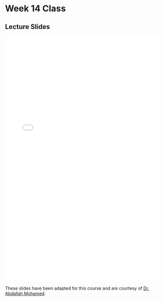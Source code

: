 # Week 14 Class

## Lecture Slides

<iframe src="../../122_17_Computer_limits_Security.pdf" width="100%" height="800px" frameBorder="0"> </iframe>

These slides have been adapted for this course and are courtesy of [Dr. Abdallah Mohamed](https://people.ok.ubc.ca/abdalmoh/).